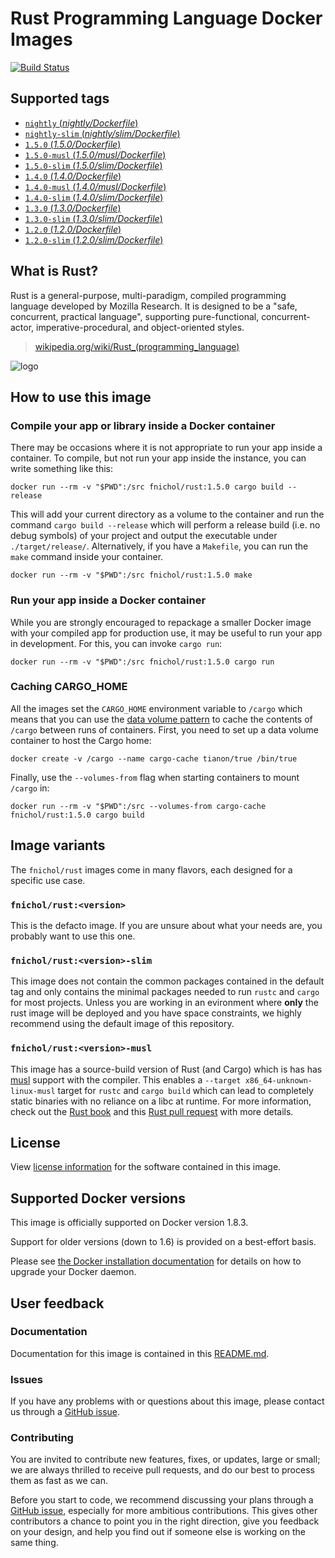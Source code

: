 # Rust Programming Language Docker Images

[![Build Status](https://travis-ci.org/fnichol/docker-rust.svg?branch=master)](https://travis-ci.org/fnichol/docker-rust)

## Supported tags

- [`nightly` (*nightly/Dockerfile*)](https://github.com/fnichol/docker-rust/blob/master/nightly/Dockerfile)
- [`nightly-slim` (*nightly/slim/Dockerfile*)](https://github.com/fnichol/docker-rust/blob/master/nightly/slim/Dockerfile)
- [`1.5.0` (*1.5.0/Dockerfile*)](https://github.com/fnichol/docker-rust/blob/master/1.5.0/Dockerfile)
- [`1.5.0-musl` (*1.5.0/musl/Dockerfile*)](https://github.com/fnichol/docker-rust/blob/master/1.5.0/musl/Dockerfile)
- [`1.5.0-slim` (*1.5.0/slim/Dockerfile*)](https://github.com/fnichol/docker-rust/blob/master/1.5.0/slim/Dockerfile)
- [`1.4.0` (*1.4.0/Dockerfile*)](https://github.com/fnichol/docker-rust/blob/master/1.4.0/Dockerfile)
- [`1.4.0-musl` (*1.4.0/musl/Dockerfile*)](https://github.com/fnichol/docker-rust/blob/master/1.4.0/musl/Dockerfile)
- [`1.4.0-slim` (*1.4.0/slim/Dockerfile*)](https://github.com/fnichol/docker-rust/blob/master/1.4.0/slim/Dockerfile)
- [`1.3.0` (*1.3.0/Dockerfile*)](https://github.com/fnichol/docker-rust/blob/master/1.3.0/Dockerfile)
- [`1.3.0-slim` (*1.3.0/slim/Dockerfile*)](https://github.com/fnichol/docker-rust/blob/master/1.3.0/slim/Dockerfile)
- [`1.2.0` (*1.2.0/Dockerfile*)](https://github.com/fnichol/docker-rust/blob/master/1.2.0/Dockerfile)
- [`1.2.0-slim` (*1.2.0/slim/Dockerfile*)](https://github.com/fnichol/docker-rust/blob/master/1.2.0/slim/Dockerfile)

## What is Rust?

Rust is a general-purpose, multi-paradigm, compiled programming language developed by Mozilla Research. It is designed to be a "safe, concurrent, practical language", supporting pure-functional, concurrent-actor, imperative-procedural, and object-oriented styles.

> [wikipedia.org/wiki/Rust_(programming_language)](http://en.wikipedia.org/wiki/Rust_%28programming_language%29)

![logo](https://raw.githubusercontent.com/fnichol/docker-rust/master/logo.png)

## How to use this image

### Compile your app or library inside a Docker container

There may be occasions where it is not appropriate to run your app inside a container. To compile, but not run your app inside the instance, you can write something like this:

```console
docker run --rm -v "$PWD":/src fnichol/rust:1.5.0 cargo build --release
```

This will add your current directory as a volume to the container and run the command `cargo build --release` which will perform a release build (i.e. no debug symbols) of your project and output the executable under `./target/release/`. Alternatively, if you have a `Makefile`, you can run the `make` command inside your container.

```console
docker run --rm -v "$PWD":/src fnichol/rust:1.5.0 make
```

### Run your app inside a Docker container

While you are strongly encouraged to repackage a smaller Docker image with your compiled app for production use, it may be useful to run your app in development. For this, you can invoke `cargo run`:

```console
docker run --rm -v "$PWD":/src fnichol/rust:1.5.0 cargo run
```

### Caching CARGO_HOME

All the images set the `CARGO_HOME` environment variable to `/cargo` which means that you can use the [data volume pattern](http://docs.docker.com/userguide/dockervolumes/#creating-and-mounting-a-data-volume-container) to cache the contents of `/cargo` between runs of containers. First, you need to set up a data volume container to host the Cargo home:

```console
docker create -v /cargo --name cargo-cache tianon/true /bin/true
```

Finally, use the `--volumes-from` flag when starting containers to mount `/cargo` in:

```console
docker run --rm -v "$PWD":/src --volumes-from cargo-cache fnichol/rust:1.5.0 cargo build
```

## Image variants

The `fnichol/rust` images come in many flavors, each designed for a specific use case.

### `fnichol/rust:<version>`

This is the defacto image. If you are unsure about what your needs are, you probably want to use this one.

### `fnichol/rust:<version>-slim`

This image does not contain the common packages contained in the default tag and only contains the minimal packages needed to run `rustc` and `cargo` for most projects. Unless you are working in an evironment where **only** the rust image will be deployed and you have space constraints, we highly recommend using the default image of this repository.

### `fnichol/rust:<version>-musl`

This image has a source-build version of Rust (and Cargo) which is has has [musl](http://www.musl-libc.org/) support with the compiler. This enables a `--target x86_64-unknown-linux-musl` target for `rustc` and `cargo build` which can lead to completely static binaries with no reliance on a libc at runtime. For more information, check out the [Rust book](https://doc.rust-lang.org/stable/book/advanced-linking.html) and this [Rust pull request](https://github.com/rust-lang/rust/pull/24777) with more details.

## License

View [license information](https://github.com/rust-lang/rust/blob/master/LICENSE-MIT) for the software contained in this image.

## Supported Docker versions

This image is officially supported on Docker version 1.8.3.

Support for older versions (down to 1.6) is provided on a best-effort basis.

Please see [the Docker installation documentation](https://docs.docker.com/installation/) for details on how to upgrade your Docker daemon.

## User feedback

### Documentation

Documentation for this image is contained in this [README.md](https://github.com/fnichol/docker-rust/tree/master/README.md).

### Issues

If you have any problems with or questions about this image, please contact us through a [GitHub issue](https://github.com/fnichol/docker-rust/issues).


### Contributing

You are invited to contribute new features, fixes, or updates, large or small; we are always thrilled to receive pull requests, and do our best to process them as fast as we can.

Before you start to code, we recommend discussing your plans through a [GitHub issue](https://github.com/fnichol/docker-rust/issues), especially for more ambitious contributions. This gives other contributors a chance to point you in the right direction, give you feedback on your design, and help you find out if someone else is working on the same thing.

